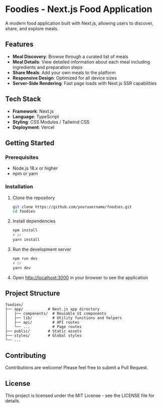 # Foodies - Next.js Food Application

A modern food application built with Next.js, allowing users to discover, share, and explore meals.

## Features

- **Meal Discovery**: Browse through a curated list of meals
- **Meal Details**: View detailed information about each meal including ingredients and preparation steps
- **Share Meals**: Add your own meals to the platform
- **Responsive Design**: Optimized for all device sizes
- **Server-Side Rendering**: Fast page loads with Next.js SSR capabilities

## Tech Stack

- **Framework**: Next.js
- **Language**: TypeScript
- **Styling**: CSS Modules / Tailwind CSS
- **Deployment**: Vercel

## Getting Started

### Prerequisites

- Node.js 18.x or higher
- npm or yarn

### Installation

1. Clone the repository
   ```bash
   git clone https://github.com/yourusername/foodies.git
   cd foodies
   ```

2. Install dependencies
   ```bash
   npm install
   # or
   yarn install
   ```

3. Run the development server
   ```bash
   npm run dev
   # or
   yarn dev
   ```

4. Open [http://localhost:3000](http://localhost:3000) in your browser to see the application

## Project Structure

```
foodies/
├── app/           # Next.js app directory
│   ├── components/  # Reusable UI components
│   ├── lib/         # Utility functions and helpers
│   ├── api/         # API routes
│   └── ...          # Page routes
├── public/        # Static assets
├── styles/        # Global styles
└── ...
```

## Contributing

Contributions are welcome! Please feel free to submit a Pull Request.

## License

This project is licensed under the MIT License - see the LICENSE file for details. 